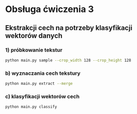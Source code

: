# Obsługa ćwiczenia 3

## Ekstrakcji cech na potrzeby klasyfikacji wektorów danych

### 1) próbkowanie tekstur
```bash
python main.py sample --crop_width 128 --crop_height 128
```

### b) wyznaczania cech tekstury
```bash
python main.py extract --merge
```

### c)  klasyfikacji wektorów cech
```bash
python main.py classify
```

